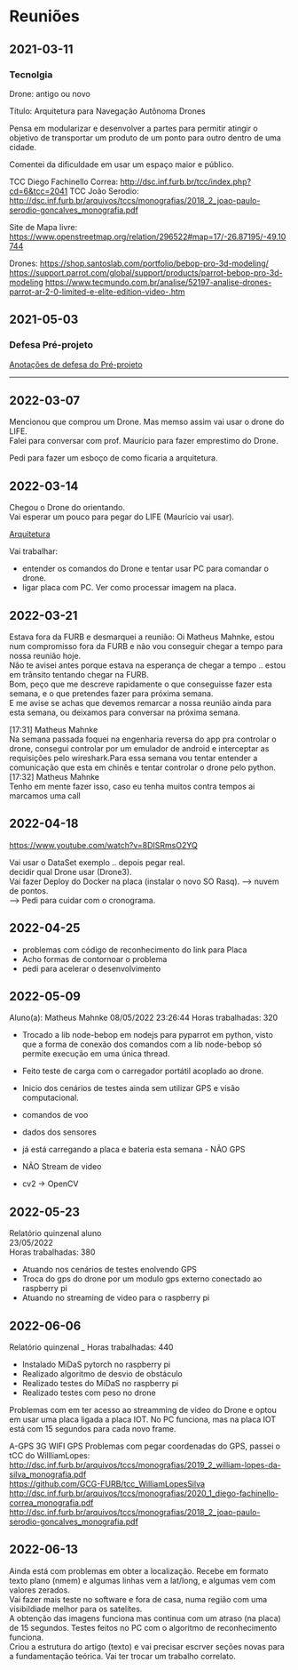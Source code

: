 # Reuniões

## 2021-03-11

### Tecnolgia

Drone: antigo ou novo

Título: Arquitetura para Navegação Autônoma Drones

Pensa em modularizar e desenvolver a partes para permitir atingir o objetivo de
transportar um produto de um ponto para outro dentro de uma cidade.

Comentei da dificuldade em usar um espaço maior e público.

TCC Diego Fachinello Correa: <http://dsc.inf.furb.br/tcc/index.php?cd=6&tcc=2041>
TCC João Serodio: <http://dsc.inf.furb.br/arquivos/tccs/monografias/2018_2_joao-paulo-serodio-goncalves_monografia.pdf>

Site de Mapa livre: <https://www.openstreetmap.org/relation/296522#map=17/-26.87195/-49.10744>

Drones:
<https://shop.santoslab.com/portfolio/bebop-pro-3d-modeling/>
<https://support.parrot.com/global/support/products/parrot-bebop-pro-3d-modeling>
<https://www.tecmundo.com.br/analise/52197-analise-drones-parrot-ar-2-0-limited-e-elite-edition-video-.htm>

## 2021-05-03

### Defesa Pré-projeto

[Anotações de defesa do Pré-projeto](./tcc_MatheusMahnke_2021-05-03_PreProjeto_Defesa.md)

----

## 2022-03-07

Mencionou que comprou um Drone. Mas memso assim vai usar o drone do LIFE.  
Falei para conversar com prof. Maurício para fazer emprestimo do Drone.  

Pedi para fazer um esboço de como ficaria a arquitetura.  

## 2022-03-14

Chegou o Drone do orientando.  
Vai esperar um pouco para pegar do LIFE (Maurício vai usar).  

[Arquitetura](./arquitetura.svg "Arquitetura")  

Vai trabalhar:

- entender os comandos do Drone e tentar usar PC para comandar o drone.  
- ligar placa com PC. Ver como processar imagem na placa.  

## 2022-03-21

Estava fora da FURB e desmarquei a reunião:
Oi Matheus Mahnke, estou num compromisso fora da FURB e não vou conseguir chegar a tempo para nossa reunião hoje.  
Não te avisei antes porque estava na esperança de chegar a tempo .. estou em trânsito tentando chegar na FURB.  
Bom, peço que me descreve rapidamente o que conseguisse fazer esta semana, e o que pretendes fazer para próxima semana.  
E me avise se achas que devemos remarcar a nossa reunião ainda para esta semana, ou deixamos para conversar na próxima semana.  

[17:31] Matheus Mahnke  
Na semana passada foquei na engenharia reversa do app pra controlar o drone, consegui controlar por um emulador de android e interceptar as requisições pelo wireshark.Para essa semana vou tentar entender a comunicação que esta em chinês e tentar controlar o drone pelo python.  
[17:32] Matheus Mahnke  
Tenho em mente fazer isso, caso eu tenha muitos contra tempos ai marcamos uma call  

## 2022-04-18  

<https://www.youtube.com/watch?v=8DISRmsO2YQ>

Vai usar o DataSet exemplo .. depois pegar real.  
decidir qual Drone usar (Drone3).  
Vai fazer Deploy do Docker na placa (instalar o novo SO Rasq). --> nuvem de pontos.  
--> Pedi para cuidar com o cronograma.  

## 2022-04-25

- problemas com código de reconhecimento do link para Placa  
- Acho formas de contornoar o problema  
- pedi para acelerar o desenvolvimento  

## 2022-05-09

Aluno(a): Matheus Mahnke
08/05/2022 23:26:44
Horas trabalhadas: 320

- Trocado a lib node-bebop em nodejs para pyparrot em python, visto que a forma de conexão dos comandos com a lib node-bebop só permite execução em uma única thread.  
- Feito teste de carga com o carregador portátil acoplado ao drone.  
- Inicio dos cenários de testes ainda sem utilizar GPS e visão computacional.  

- comandos de voo  
- dados dos sensores
- já está carregando a placa e bateria
    esta semana - NÃO GPS
- NÃO Stream de video
- cv2 -> OpenCV

## 2022-05-23

Relatório quinzenal aluno  
23/05/2022  
Horas trabalhadas: 380  

- Atuando nos cenários de testes enolvendo GPS  
- Troca do gps do drone por um modulo gps externo conectado ao raspberry pi  
- Atuando no streaming de video para o raspberry pi  

## 2022-06-06

Relatório quinzenal _ Horas trabalhadas: 440  

- Instalado MiDaS pytorch no raspberry pi  
- Realizado algoritmo de desvio de obstáculo  
- Realizado testes do MiDaS no raspberry pi  
- Realizado testes com peso no drone  

Problemas com em ter acesso ao streamming de video do Drone e optou em usar uma placa ligada a placa IOT.
No PC funciona, mas na placa IOT está com 15 segundos para cada novo frame.  

A-GPS
    3G
    WIFI
    GPS
Problemas com pegar coordenadas do GPS, passei o tCC do WillliamLopes:  
<http://dsc.inf.furb.br/arquivos/tccs/monografias/2019_2_william-lopes-da-silva_monografia.pdf>  
<https://github.com/GCG-FURB/tcc_WilliamLopesSilva>  
<http://dsc.inf.furb.br/arquivos/tccs/monografias/2020_1_diego-fachinello-correa_monografia.pdf>  
<http://dsc.inf.furb.br/arquivos/tccs/monografias/2018_2_joao-paulo-serodio-goncalves_monografia.pdf>  

## 2022-06-13

Ainda está com problemas em obter a localização. Recebe em formato texto plano (nmem) e algumas linhas vem a lat/long, e algumas vem com valores zerados.  
Vai fazer mais teste no software e fora de casa, numa região com uma visibildiade melhor para os satelítes.  
A obtenção das imagens funciona mas continua com um atraso (na placa) de 15 segundos. Testes feitos no PC com o algoritmo de reconhecimento funciona.  
Criou a estrutura do artigo (texto) e vai precisar escrver seções novas para a fundamentação teórica. Vai ter trocar um trabalho correlato.
